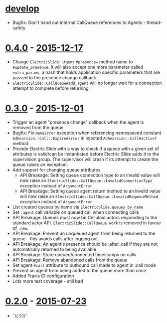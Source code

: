 # [develop](https://github.com/adhearsion/electric_slide)
  * Bugfix: Don't hand out internal CallQueue references to Agents - thread-safety

# [0.4.0](https://github.com/adhearsion/electric_slide/compare/v0.3.0...v0.4.0) - [2015-12-17](https://rubygems.org/gems/adhearsion/versions/0.4.0)
  * Change `ElectricSlide::Agent` `#presence=` method name to `#update_presence`. It will also accept one more parameter called `extra_params`, a hash that holds application specific parameters that are passed to the presence change callback.
  * `ElectricSlide::CallQueue#add_agent` will no longer wait for a connection attempt to complete before returning

# [0.3.0](https://github.com/adhearsion/electric_slide/compare/v0.2.0...v0.3.0) - [2015-12-01](https://rubygems.org/gems/adhearsion/versions/0.3.0)
  * Trigger an agent "presence change" callback when the agent is removed from the queue
  * Bugfix: Fix `NameError` exception when referencing namespaced constant `Adhearsion::Call::ExpiredError` in injected `Adhearsion::Call#active?` method
  * Provide Electric Slide with a way to check if a queue with a given set of attributes is valid/can be instantiated before Electric Slide adds it to the supervision group. The supervisor will crash if its attempt to create the queue raises an exception.
  * Add support for changing queue attributes
    * API Breakage: Setting queue connection type to an invalid value will now raise an `ElectricSlide::CallQueue::InvalidConnectionType` exception instead of `ArgumentError`
    * API Breakage: Setting queue agent return method to an invalid value will now raise an `ElectricSlide::CallQueue::InvalidRequeueMethod` exception instead of `ArgumentError`
  * List created queues by name via `ElectricSlide.queues_by_name`
  * Set `:agent` call variable on queued call when connecting calls
  * API Breakage: Queues must now be Celluloid actors responding to the standard actor API. `ElectricSlide::CallQueue.work` is removed in favour of `.new`.
  * API Breakage: Prevent an unqueued agent from being returned to the queue - this avoids calls after logging out
  * API Breakage: An agent's presence should be :after_call if they are not automatically returned to being available
  * API Breakage: Store queued/connected timestamps on calls
  * API Breakage: Remove abandoned calls from the queue
  * Set agent `#call` attribute to outbound call made to agent in :call mode
  * Prevent an agent from being added to the queue more than once
  * Added Travis CI configuration
  * Lots more test coverage - still bad

# [0.2.0](https://github.com/adhearsion/electric_slide/compare/bb3b1b3e7f6d0926d0a9f462520e1f6d0c277adf...v0.2.0) - [2015-07-23](https://rubygems.org/gems/adhearsion/versions/0.2.0)
  * ¯\\_(ツ)_/¯
